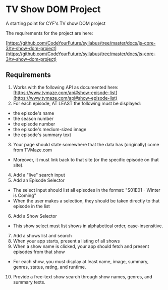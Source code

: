 # TV Show DOM Project

A starting point for CYF's TV show DOM project

The requirements for the project are here:

[https://github.com/CodeYourFuture/syllabus/tree/master/docs/js-core-3/tv-show-dom-project](https://github.com/CodeYourFuture/syllabus/tree/master/docs/js-core-3/tv-show-dom-project)

## Requirements

1. Works with the following API as documented here: [https://www.tvmaze.com/api#show-episode-list](https://www.tvmaze.com/api#show-episode-list)
2. For each episode, AT LEAST the following must be displayed:
* the episode's name
* the season number
* the episode number
* the episode's medium-sized image
* the episode's summary text

3. Your page should state somewhere that the data has (originally) come from TVMaze.com
* Moreover, it must link back to that site (or the specific episode on that site). 
4. Add a "live" search input
5. Add an Episode Selector
* The select input should list all episodes in the format: "S01E01 - Winter is Coming"
* When the user makes a selection, they should be taken directly to that episode in the list
6. Add a Show Selector
* This show select must list shows in alphabetical order, case-insensitive.
7. Add a shows list and search
8. When your app starts, present a listing of all shows
9. When a show name is clicked, your app should fetch and present episodes from that show 
*  For each show, you must display at least name, image, summary, genres, status, rating, and runtime.
10. Provide a free-text show search through show names, genres, and summary texts.
